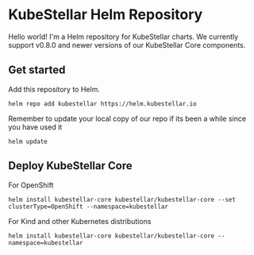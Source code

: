 # KubeStellar Helm Repository

Hello world!  I'm a Helm repository for KubeStellar charts.  We currently support v0.8.0 and newer versions of our KubeStellar Core components.

## Get started

Add this repository to Helm.

```
helm repo add kubestellar https://helm.kubestellar.io
```

Remember to update your local copy of our repo if its been a while since you have used it
```
helm update
```

## Deploy KubeStellar Core

For OpenShift
```
helm install kubestellar-core kubestellar/kubestellar-core --set clusterType=OpenShift --namespace=kubestellar
```

For Kind and other Kubernetes distributions
```
helm install kubestellar-core kubestellar/kubestellar-core --namespace=kubestellar
```